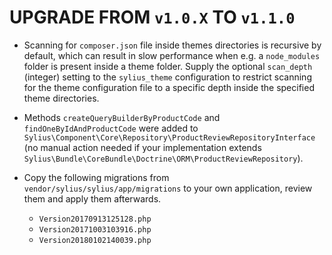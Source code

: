 # UPGRADE FROM `v1.0.X` TO `v1.1.0`

* Scanning for `composer.json` file inside themes directories is recursive by default, which can result in slow performance
  when e.g. a `node_modules` folder is present inside a theme folder. Supply the optional `scan_depth` (integer) setting
  to the `sylius_theme` configuration to restrict scanning for the theme configuration file to a specific depth inside
  the specified theme directories.
  
* Methods `createQueryBuilderByProductCode` and `findOneByIdAndProductCode` were added to
  `Sylius\Component\Core\Repository\ProductReviewRepositoryInterface` (no manual action needed if your implementation
  extends `Sylius\Bundle\CoreBundle\Doctrine\ORM\ProductReviewRepository`).

* Copy the following migrations from `vendor/sylius/sylius/app/migrations` to your own application, review them and apply them afterwards.
    * `Version20170913125128.php`
    * `Version20171003103916.php`
    * `Version20180102140039.php`
